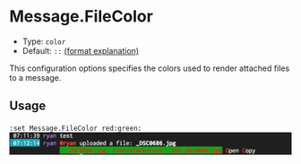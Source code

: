 # Message.FileColor

- Type: `color`
- Default: `::` [(format explanation)](../colors.md)

This configuration options specifies the colors used to render attached files to a message.

## Usage
`:set Message.FileColor red:green:`
![gifs/Message.FileColor.png](gifs/Message.FileColor.png)
